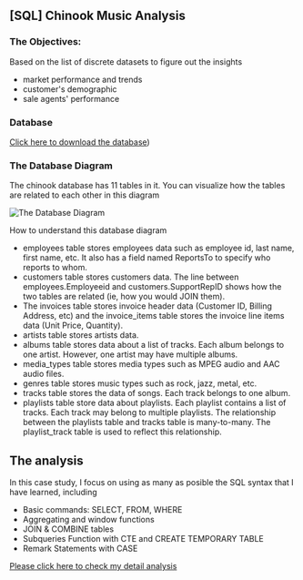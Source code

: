 ## [SQL] Chinook Music Analysis

### The Objectives:
Based on the list of discrete datasets to figure out the insights
- market performance and trends
- customer's demographic
- sale agents' performance

### Database
[Click here to download the database](https://cdn.fs.teachablecdn.com/dRmwOLQsS22FVFbXfh3x))


### The Database Diagram
The chinook database has 11 tables in it. You can visualize how the tables are related to each other in this diagram

![The Database Diagram](https://github.com/trang-nguyen79/chinook-music-analysis/blob/main/Chinook%20Database%20Diagram.png)

How to understand this database diagram

- employees table stores employees data such as employee id, last name, first name, etc. It also has a field named ReportsTo to specify who reports to whom.
- customers table stores customers data. The line between employees.Employeeid and customers.SupportRepID shows how the two tables are related (ie, how you would JOIN them).
- The invoices table stores invoice header data (Customer ID, Billing Address, etc) and the invoice_items table stores the invoice line items data (Unit Price, Quantity).
- artists table stores artists data.
- albums table stores data about a list of tracks. Each album belongs to one artist. However, one artist may have multiple albums.
- media_types table stores media types such as MPEG audio and AAC audio files.
- genres table stores music types such as rock, jazz, metal, etc.
- tracks table stores the data of songs. Each track belongs to one album.
- playlists table store data about playlists. Each playlist contains a list of tracks. Each track may belong to multiple playlists. The relationship between the playlists table and tracks table is many-to-many. The playlist_track table is used to reflect this relationship.

## The analysis
In this case study, I focus on using as many as posible the SQL syntax that I have learned, including
- Basic commands: SELECT, FROM, WHERE
- Aggregating and window functions
- JOIN & COMBINE tables
- Subqueries Function with CTE and CREATE TEMPORARY TABLE
- Remark Statements with CASE

[Please click here to check my detail analysis](https://github.com/trang-nguyen79/SQL-chinook-music-analysis/blob/main/the-analysis-narative)
